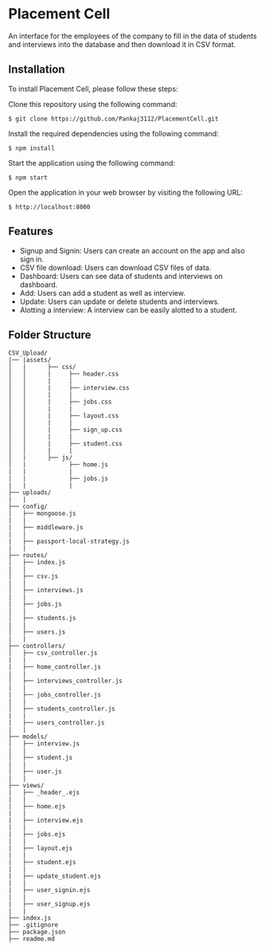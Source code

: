 # Placement Cell
An interface for the employees of the company to fill in the data of students and interviews into the database and then download it in CSV
format.

## Installation
To install Placement Cell, please follow these steps:

Clone this repository using the following command:
```
$ git clone https://github.com/Pankaj3112/PlacementCell.git
```
Install the required dependencies using the following command:
```
$ npm install 
```
Start the application using the following command:
```
$ npm start 
```
Open the application in your web browser by visiting the following URL:
```
$ http://localhost:8000 
```

## Features
* Signup and Signin: Users can create an account on the app and also sign in.
* CSV file download: Users can download CSV files of data.
* Dashboard: Users can see data of students and interviews on dashboard.
* Add: Users can add a student as well as interview.
* Update: Users can update or delete students and interviews.
* Alotting a interview: A interview can be easily alotted to a student.

## Folder Structure
```
CSV_Upload/
|── |assets/
│   |      ├── css/
│   │      |     ├── header.css
│   │      |     |
│   │      |     ├── interview.css
│   │      |     |
│   │      |     ├── jobs.css
│   │      |     |
│   │      |     ├── layout.css
│   │      |     |
│   │      |     ├── sign_up.css
│   │      |     |
│   │      |     ├── student.css
│   │      |     |
│   |      ├── js/
│   |            ├── home.js
|   |            |
|   |            ├── jobs.js
|   |            |
├── uploads/
|   |
├── config/
|   ├── mongoose.js
|   |
|   ├── middleware.js
|   |
|   ├── passport-local-strategy.js
|   |
├── routes/
│   ├── index.js
|   |
│   ├── csv.js
|   |
│   ├── interviews.js
|   |
│   ├── jobs.js
|   |
│   ├── students.js
|   |
│   ├── users.js
|   |
├── controllers/
│   ├── csv_controller.js
|   |
|   ├── home_controller.js
|   |
│   ├── interviews_controller.js
|   |
|   ├── jobs_controller.js
|   |
│   ├── students_controller.js
|   |
|   ├── users_controller.js
|   |
├── models/
│   ├── interview.js
|   |
│   ├── student.js
|   |
│   ├── user.js
|   |
├── views/
|   ├── _header_.ejs
|   |
|   ├── home.ejs
|   |
|   ├── interview.ejs
|   |  
|   ├── jobs.ejs
|   |
|   ├── layout.ejs
|   |
|   ├── student.ejs
|   |  
|   ├── update_student.ejs
|   |
|   ├── user_signin.ejs
|   |
|   ├── user_signup.ejs
|   |    
├── index.js 
├── .gitignore
├── package.json
├── readme.md
